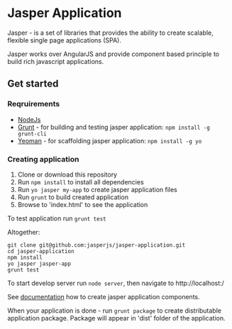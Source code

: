 # Jasper Application

Jasper - is a set of libraries that provides the ability to create scalable, flexible single page applications (SPA).

Jasper works over AngularJS and provide component based principle to build rich javascript applications.

## Get started

### Reqruirements

- [NodeJs](http://nodejs.org/)
- [Grunt](http://gruntjs.com/) - for building and testing jasper application: `npm install -g grunt-cli`
- [Yeoman](http://yeoman.io/) - for scaffolding jasper application: `npm install -g yo`


### Creating application

1. Clone or download this repository
2. Run `npm install` to install all dependencies
3. Run `yo jasper my-app` to create jasper application files
4. Run `grunt` to build created application
5. Browse to 'index.html' to see the application

To test application run `grunt test`

Altogether:

``` shell
git clone git@github.com:jasperjs/jasper-application.git
cd jasper-application
npm install
yo jasper jasper-app
grunt test
```

To start develop server run `node server`, then navigate to http://localhost:<port>/

See [documentation](https://github.com/jasperjs/jasper-application/wiki) how to create jasper application components.

When your application is done - run `grunt package` to create distributable application package.
Package will appear in 'dist' folder of the application.